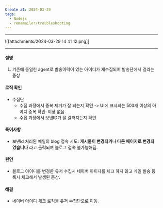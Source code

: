 ```yaml
---
Create at: 2024-03-29
tags:
  - Nodejs
  - renamailer/troubleshooting
---
```

---

![[attachments/2024-03-29 14 41 12.png]]

---

#### 설명
1. 기존에 동일한 agent로 발송이력이 있는 아이디가 재수집되어 발송단에서 걸리는 증상

#### 로직 확인
- 수집단
	- 수집 과정에서 중복 제거가 잘 되는지 확인 -> UI에 표시되는 500개 이상의 아이디 중복 확인: 이상 없음.
	- 수집 과정에서 보낸ID가 잘 걸러지는지 확인

#### 특이사항
- 보낸id 처리된 메일의 blog 접속 시도: **게시물이 변경되거나 다른 페이지로 변경되었습니다** 라고 출력되며 블로그 접속 불가능해짐.

#### 원인
- 블로그 아이디를 변경한 유저 수집시 네이버 아이디를 체크 하지 않고 메일 발송 등록시 체크해서 발생된 증상.

#### 해결
- 네이버 아이디 체크 로직을 유저 수집단으로 이동.